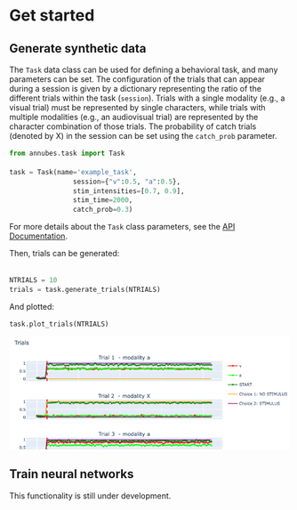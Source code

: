 # Get started

## Generate synthetic data

The `Task` data class can be used for defining a behavioral task, and many parameters can be set. The configuration of the trials that can appear during a session is given by a dictionary representing the ratio of the different trials within the task (`session`). Trials with a single modality (e.g., a visual trial) must be represented by single characters, while trials with multiple modalities (e.g., an audiovisual trial) are represented by the character combination of those trials. The probability of catch trials (denoted by X) in the session can be set using the `catch_prob` parameter.

```python
from annubes.task import Task

task = Task(name='example_task',
                session={"v":0.5, "a":0.5},
                stim_intensities=[0.7, 0.9],
                stim_time=2000,
                catch_prob=0.3)
```

For more details about the `Task` class parameters, see the [API Documentation](https://annubs.github.io/annubes/latest/api/task/#annubes.task.Task).

Then, trials can be generated:

```python

NTRIALS = 10
trials = task.generate_trials(NTRIALS)
```

And plotted:

```python
task.plot_trials(NTRIALS)
```

<p align="center">
  <img src="example_trials_plot.png" width="700">
</p>

## Train neural networks

This functionality is still under development.
